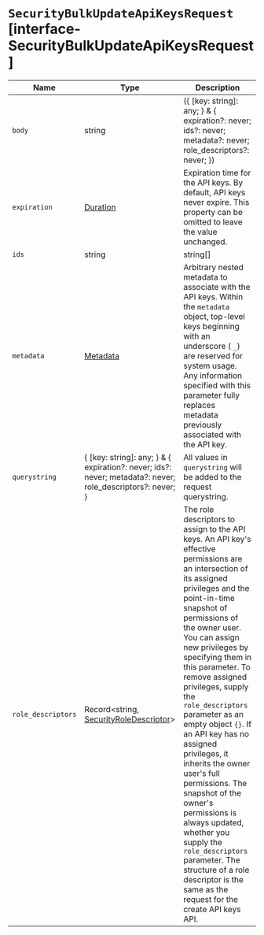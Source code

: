 # `SecurityBulkUpdateApiKeysRequest` [interface-SecurityBulkUpdateApiKeysRequest]

| Name | Type | Description |
| - | - | - |
| `body` | string | ({ [key: string]: any; } & { expiration?: never; ids?: never; metadata?: never; role_descriptors?: never; }) | All values in `body` will be added to the request body. |
| `expiration` | [Duration](./Duration.md) | Expiration time for the API keys. By default, API keys never expire. This property can be omitted to leave the value unchanged. |
| `ids` | string | string[] | The API key identifiers. |
| `metadata` | [Metadata](./Metadata.md) | Arbitrary nested metadata to associate with the API keys. Within the `metadata` object, top-level keys beginning with an underscore ( `_`) are reserved for system usage. Any information specified with this parameter fully replaces metadata previously associated with the API key. |
| `querystring` | { [key: string]: any; } & { expiration?: never; ids?: never; metadata?: never; role_descriptors?: never; } | All values in `querystring` will be added to the request querystring. |
| `role_descriptors` | Record<string, [SecurityRoleDescriptor](./SecurityRoleDescriptor.md)> | The role descriptors to assign to the API keys. An API key's effective permissions are an intersection of its assigned privileges and the point-in-time snapshot of permissions of the owner user. You can assign new privileges by specifying them in this parameter. To remove assigned privileges, supply the `role_descriptors` parameter as an empty object `{}`. If an API key has no assigned privileges, it inherits the owner user's full permissions. The snapshot of the owner's permissions is always updated, whether you supply the `role_descriptors` parameter. The structure of a role descriptor is the same as the request for the create API keys API. |

